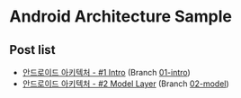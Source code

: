 # Android Architecture Sample

## Post list
- [안드로이드 아키텍처 - #1 Intro](https://jihoi-kang.medium.com/%EC%95%88%EB%93%9C%EB%A1%9C%EC%9D%B4%EB%93%9C-%EC%95%84%ED%82%A4%ED%85%8D%EC%B2%98-1-intro-5e6ed0103c85) (Branch [01-intro](https://github.com/jihoi-kang/AndroidArchitectureSample/tree/01-intro))
- [안드로이드 아키텍처 - #2 Model Layer](https://jihoi-kang.medium.com/%EC%95%88%EB%93%9C%EB%A1%9C%EC%9D%B4%EB%93%9C-%EC%95%84%ED%82%A4%ED%85%8D%EC%B2%98-2-model-layer-89be2992632e) (Branch [02-model](https://github.com/jihoi-kang/AndroidArchitectureSample/tree/02-model))
